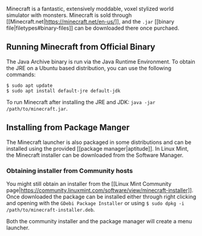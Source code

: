 Minecraft is a fantastic, extensively moddable, voxel stylized world simulator with monsters. Minecraft is sold through [[Minecraft.net|https://minecraft.net/en-us/]], and the `.jar` [[binary file|filetypes#binary-files]] can be downloaded there once purchaed.

## Running Minecraft from Official Binary

The Java Archive binary is run via the Java Runtime Environment. To obtain the JRE on a Ubuntu based distribution, you can use the following commands:

```
$ sudo apt update
$ sudo apt install default-jre default-jdk
```

To run Minecraft after installing the JRE and JDK: `java -jar /path/to/minecraft.jar`. 

## Installing from Package Manger

The Minecraft launcher is also packaged in some distributions and can be installed using the provided [[package manager|aptitude]]. In Linux Mint, the Minecraft installer can be downloaded from the Software Manager. 

### Obtaining installer from Community hosts
You might still obtain an installer from the [[Linux Mint Community page|https://community.linuxmint.com/software/view/minecraft-installer]]. Once downloaded the package can be installed either through right clicking and opening with the `GDebi Package Installer` or using `$ sudo dpkg -i /path/to/minecraft-installer.deb`.

Both the community installer and the package manager will create a menu launcher.
